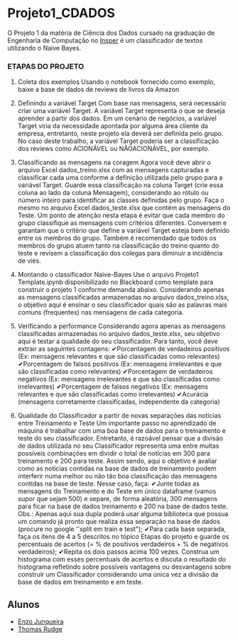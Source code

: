 # Projeto1_CDADOS
O Projeto 1 da matéria de Ciência dos Dados cursado na graduação de Engenharia de Computação no [Insper][insper] é um classificador de textos utilizando o Naive Bayes.

### ETAPAS DO PROJETO

1. Coleta dos exemplos
Usando o notebook fornecido como exemplo, baixe a base de dados de reviews de livros da
Amazon

2. Definindo a variável Target
Com base nas mensagens, será necessário criar uma variável Target. A variável Target
representa o que se deseja aprender a partir dos dados. Em um cenário de negócios, a
variável Target viria da necessidade apontada por alguma área cliente da empresa,
entretanto, neste projeto ela deverá ser definida pelo grupo. No caso deste trabalho, a
variável Target poderia ser a classificação dos reviews como ACIONÁVEL ou NÃOACIONÁVEL, por exemplo.

3. Classificando as mensagens na coragem
Agora você deve abrir o arquivo Excel dados_treino.xlsx com as mensagens
capturadas e classificar cada uma conforme a definição utilizada pelo grupo para a variável
Target. Guarde essa classificação na coluna Target (crie essa coluna ao lado da coluna
Mensagem), considerando ao rótulo ou número inteiro para identificar as classes definidas
pelo grupo.
Faça o mesmo no arquivo Excel dados_teste.xlsx que contém as mensagens do Teste.
Um ponto de atenção nesta etapa é evitar que cada membro do grupo classifique as
mensagens com critérios diferentes. Conversem e garantam que o critério que define a
variável Target esteja bem definido entre os membros do grupo. Também é recomendado
que todos os membros do grupo atuem tanto na classificação do treino quanto do teste e
revisem a classificação dos colegas para diminuir a incidência de viés.

4. Montando o classificador Naive-Bayes
Use o arquivo Projeto1 Template.ipynb disponibilizado no Blackboard como template para
construir o projeto 1 conforme demanda abaixo.
Considerando apenas as mensagens classificadas armazenadas no arquivo
dados_treino.xlsx, o objetivo aqui é ensinar o seu classificador quais são as palavras mais
comuns (frequentes) nas mensagens de cada categoria.

5. Verificando a performance
Considerando agora apenas as mensagens classificadas armazenadas no arquivo
dados_teste.xlsx, seu objetivo aqui é testar a qualidade do seu classificador.
Para tanto, você deve extrair as seguintes contagens:
  ✔Porcentagem de verdadeiros positivos (Ex: mensagens relevantes e que são
classificadas como relevantes)
  ✔Porcentagem de falsos positivos (Ex: mensagens irrelevantes e que são classificadas
como relevantes)
  ✔Porcentagem de verdadeiros negativos (Ex: mensagens irrelevantes e que são
classificadas como irrelevantes)
  ✔Porcentagem de falsos negativos (Ex: mensagens relevantes e que são classificadas
como irrelevantes)
  ✔Acurácia (mensagens corretamente classificadas, independente da categoria)

7. Qualidade do Classificador a partir de novas separações das notícias entre
Treinamento e Teste
Um importante passo no aprendizado de máquina é trabalhar com uma boa base de dados
para o treinamento e teste do seu classificador. Entretanto, é razoável pensar que a divisão
de dados utilizada no seu Classificador representa uma entre muitas possíveis combinações
em dividir o total de notícias em 300 para treinamento e 200 para teste.
Assim sendo, aqui o objetivo é avaliar como as notícias contidas na base de dados de
treinamento podem interferir numa melhor ou não tão boa classificação das mensagens
contidas na base de teste.
Nesse caso, faça:
  ✔Junte todas as mensagens do Treinamento e do Teste em único dataframe (vamos
supor que sejam 500) e separe, de forma aleatória, 300 mensagens para ficar na base
de dados treinamento e 200 na base de dados teste. Obs.: Apenas aqui sua dupla
poderá usar alguma biblioteca que possua um comando já pronto que realiza essa
separação na base de dados (procure no google ''split em train e test");
  ✔Para cada base separada, faça os itens de 4 a 5 descritos no tópico Etapas do
projeto e guarde os percentuais de acertos (= % de positivos verdadeiros + % de
negativos verdadeiros);
  ✔Repita os dois passos acima 100 vezes.
Construa um histograma com esses percentuais de acertos e discuta o resultado do
histograma refletindo sobre possíveis vantagens ou desvantagens sobre construir um
Classificador considerando uma única vez a divisão da base de dados em treinamento e em
teste. 



## Alunos
- [Enzo Junqueira][enzo]
- [Thomas Rudge][thomas]

[enzo]: https://github.com/enzojunq
[thomas]: https://github.com/thomasrudge
[insper]: https://www.insper.edu.br/
